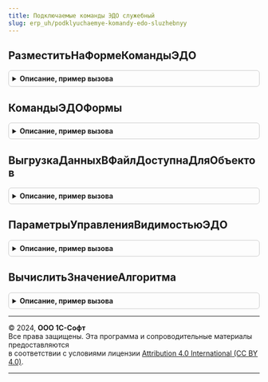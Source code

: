 ```yaml
---
title: Подключаемые команды ЭДО служебный
slug: erp_uh/podklyuchaemye-komandy-edo-sluzhebnyy
---
```



## РазместитьНаФормеКомандыЭДО
<details style="margin: 1em 0; padding: 0.5em; border: 1px solid #ccc; border-radius: 6px;">

<summary style="font-weight: bold; cursor: pointer;">Описание, пример вызова</summary>

```bsl

// Размещает команды ЭДО на форме.
//
// Параметры:
//   ПараметрыРазмещенияКоманд - см. ПодключаемыеКомандыЭДО.ПараметрыРазместитьНаФормеКомандыЭДО
//
Процедура РазместитьНаФормеКомандыЭДО(ПараметрыРазмещенияКоманд) Экспорт
```

Пример вызова
```bsl
ПодключаемыеКомандыЭДОСлужебный.РазместитьНаФормеКомандыЭДО(ПараметрыРазмещенияКоманд) 
```
</details>

## КомандыЭДОФормы
<details style="margin: 1em 0; padding: 0.5em; border: 1px solid #ccc; border-radius: 6px;">

<summary style="font-weight: bold; cursor: pointer;">Описание, пример вызова</summary>

```bsl

// Возвращает список команд ЭДО для указанной формы.
//
// Параметры:
//  Форма - ФормаКлиентскогоПриложения, Строка - форма или полное имя формы
//  НаправлениеЭД - ПеречислениеСсылка.НаправленияЭДО - направление документа, для которого выполняется команда;
//  ТолькоВМенюЕще - Булево
//
// Возвращаемое значение:
//  ТаблицаЗначений - см. СоздатьКоллекциюКомандЭДО
//
Функция КомандыЭДОФормы(Форма, НаправлениеЭД, ТолькоВМенюЕще) Экспорт
```

Пример вызова
```bsl
Результат = ПодключаемыеКомандыЭДОСлужебный.КомандыЭДОФормы(Форма, НаправлениеЭД, ТолькоВМенюЕще) 
```
</details>

## ВыгрузкаДанныхВФайлДоступнаДляОбъектов
<details style="margin: 1em 0; padding: 0.5em; border: 1px solid #ccc; border-radius: 6px;">

<summary style="font-weight: bold; cursor: pointer;">Описание, пример вызова</summary>

```bsl

// Проверяет, доступна ли команда выгрузки данных в файл для переданных объектов.
//
// Параметры:
//  МассивОбъектов - Массив - объекты, для которых вызвана команда.
//
// Возвращаемое значение:
//  Булево - Истина, если команда выгрузки доступна.
//
Функция ВыгрузкаДанныхВФайлДоступнаДляОбъектов(МассивОбъектов) Экспорт
```

Пример вызова
```bsl
Результат = ПодключаемыеКомандыЭДОСлужебный.ВыгрузкаДанныхВФайлДоступнаДляОбъектов(МассивОбъектов) 
```
</details>

## ПараметрыУправленияВидимостьюЭДО
<details style="margin: 1em 0; padding: 0.5em; border: 1px solid #ccc; border-radius: 6px;">

<summary style="font-weight: bold; cursor: pointer;">Описание, пример вызова</summary>

```bsl

// Параметры управления видимостью команд ЭДО.
//
// Возвращаемое значение:
//  Структура:
// * ЕстьУсловияВидимости - Булево
// * КомандыСУсловиямиВидимости - Массив Из см. УсловиеВидимости
// * УсловияВидимостиВТаблицеФормы - Булево
//
Функция ПараметрыУправленияВидимостьюЭДО() Экспорт
```

Пример вызова
```bsl
Результат = ПодключаемыеКомандыЭДОСлужебный.ПараметрыУправленияВидимостьюЭДО() 
```
</details>

## ВычислитьЗначениеАлгоритма
<details style="margin: 1em 0; padding: 0.5em; border: 1px solid #ccc; border-radius: 6px;">

<summary style="font-weight: bold; cursor: pointer;">Описание, пример вызова</summary>

```bsl

// Вычислить значение алгоритма.
//
// Параметры:
//  Алгоритм - Строка
//  ПараметрАлгоритма - Массив из ЛюбаяСсылка
//
// Возвращаемое значение:
//  Произвольный
//
Функция ВычислитьЗначениеАлгоритма(Знач Алгоритм, Знач ПараметрАлгоритма) Экспорт
```

Пример вызова
```bsl
Результат = ПодключаемыеКомандыЭДОСлужебный.ВычислитьЗначениеАлгоритма(Алгоритм, ПараметрАлгоритма) 
```
</details>

---

© 2024, **ООО 1С-Софт**  
Все права защищены. Эта программа и сопроводительные материалы предоставляются  
в соответствии с условиями лицензии [Attribution 4.0 International (CC BY 4.0)](https://creativecommons.org/licenses/by/4.0/legalcode).

---
